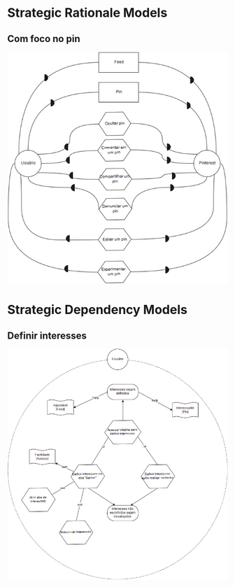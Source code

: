 # Strategic Rationale Models 

## Com foco no pin
![](img/general_dependency.png)

# Strategic Dependency Models

## Definir interesses
![](img/rationale_definir_interesses.png)
